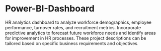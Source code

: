 # Power-BI-Dashboard
HR analytics dashboard to analyze workforce demographics, employee performance, turnover rates, and recruitment metrics.  Incorporate predictive analytics to forecast future workforce needs and identify areas for improvement in HR processes. These project descriptions can be tailored based on specific business requirements and objectives.
